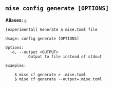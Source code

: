 ## `mise config generate [OPTIONS]` <Badge type="warning" text="experimental" />

**Aliases:** `g`

```text
[experimental] Generate a mise.toml file

Usage: config generate [OPTIONS]

Options:
  -o, --output <OUTPUT>
          Output to file instead of stdout

Examples:

    $ mise cf generate > .mise.toml
    $ mise cf generate --output=.mise.toml
```
